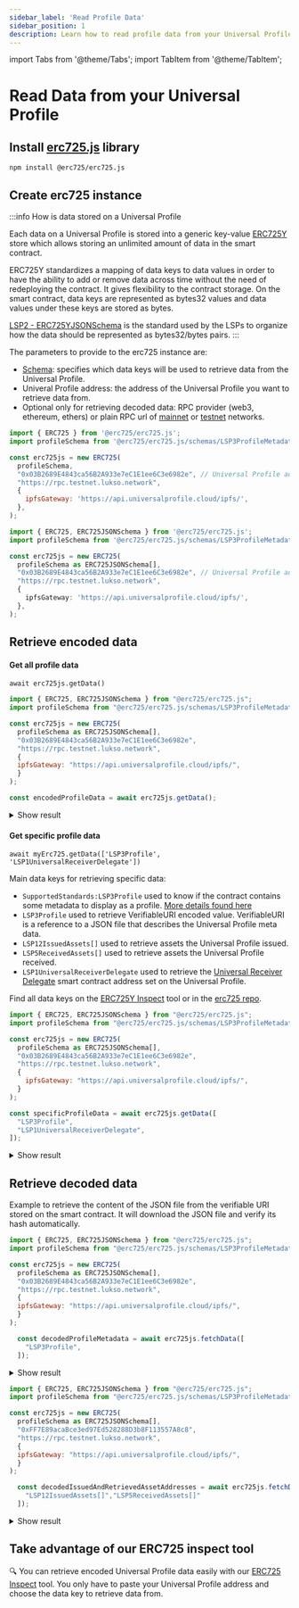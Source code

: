 ```yaml
---
sidebar_label: 'Read Profile Data'
sidebar_position: 1
description: Learn how to read profile data from your Universal Profile.
---
```


import Tabs from '@theme/Tabs';
import TabItem from '@theme/TabItem';

# Read Data from your Universal Profile

## Install [erc725.js](https://npmjs.com/package/@erc725/erc725.js) library

```shell
npm install @erc725/erc725.js
```

## Create erc725 instance

:::info How is data stored on a Universal Profile

Each data on a Universal Profile is stored into a generic key-value [ERC725Y](https://github.com/ethereum/ercs/blob/master/ERCS/erc-725.md#erc725y) store which allows storing an unlimited amount of data in the smart contract.

ERC725Y standardizes a mapping of data keys to data values in order to have the ability to add or remove data across time without the need of redeploying the contract. It gives flexibility to the contract storage. On the smart contract, data keys are represented as bytes32 values and data values under these keys are stored as bytes.

[LSP2 - ERC725YJSONSchema](../../../standards/generic-standards/lsp2-json-schema) is the standard used by the LSPs to organize how the data should be represented as bytes32/bytes pairs.
:::

The parameters to provide to the erc725 instance are:

- [Schema](https://github.com/ERC725Alliance/erc725.js/tree/develop/schemas): specifies which data keys will be used to retrieve data from the Universal Profile.
- Univeral Profile address: the address of the Universal Profile you want to retrieve data from.
- Optional only for retrieving decoded data: RPC provider (web3, ethereum, ethers) or plain RPC url of [mainnet](../../../networks/mainnet/parameters.md) or [testnet](../../../networks/testnet/parameters.md) networks.

<Tabs>

  <TabItem value="javascript" label="JavaScript">

<!-- prettier-ignore-start -->

```js title="Creating an erc725 instance to read data from a Universal Profile"
import { ERC725 } from '@erc725/erc725.js';
import profileSchema from '@erc725/erc725.js/schemas/LSP3ProfileMetadata.json';

const erc725js = new ERC725(
  profileSchema,
  "0x03B2689E4843ca56B2A933e7eC1E1ee6C3e6982e", // Universal Profile address
  "https://rpc.testnet.lukso.network",
  {
    ipfsGateway: 'https://api.universalprofile.cloud/ipfs/',
  },
);
```

<!-- prettier-ignore-end -->

  </TabItem>
  <TabItem value="typescript" label="TypeScript">

<!-- prettier-ignore-start -->

```ts title="Creating an erc725 instance to read data from a Universal Profile"
import { ERC725, ERC725JSONSchema } from '@erc725/erc725.js';
import profileSchema from '@erc725/erc725.js/schemas/LSP3ProfileMetadata.json';

const erc725js = new ERC725(
  profileSchema as ERC725JSONSchema[], 
  "0x03B2689E4843ca56B2A933e7eC1E1ee6C3e6982e", // Universal Profile address
  "https://rpc.testnet.lukso.network",
  {
    ipfsGateway: 'https://api.universalprofile.cloud/ipfs/',
  },
);
```
<!-- prettier-ignore-end -->

  </TabItem>
</Tabs>

## Retrieve encoded data

#### Get all profile data

`await erc725js.getData()`

```js title="Get the encoded profile data"
import { ERC725, ERC725JSONSchema } from "@erc725/erc725.js";
import profileSchema from "@erc725/erc725.js/schemas/LSP3ProfileMetadata.json";

const erc725js = new ERC725(
  profileSchema as ERC725JSONSchema[],
  "0x03B2689E4843ca56B2A933e7eC1E1ee6C3e6982e",
  "https://rpc.testnet.lukso.network",
  {
  ipfsGateway: "https://api.universalprofile.cloud/ipfs/",
  }
);

const encodedProfileData = await erc725js.getData();
```

<details>
    <summary>Show result</summary>

```js
[
  {
    key: '0xeafec4d89fa9619884b600005ef83ad9559033e6e941db7d7c495acdce616347',
    name: 'SupportedStandards:LSP3Profile',
    value: '0x5ef83ad9',
  },
  {
    key: '0x5ef83ad9559033e6e941db7d7c495acdce616347d28e90c7ce47cbfcfcad3bc5',
    name: 'LSP3Profile',
    value: {
      verification: [Object],
      url: 'ipfs://QmPNk4GXUDVSpkMYS9ySLj4r7WJYNBLG986GFPqfRJPL8E',
    },
  },
  {
    key: '0x7c8c3416d6cda87cd42c71ea1843df28ac4850354f988d55ee2eaa47b6dc05cd',
    name: 'LSP12IssuedAssets[]',
    value: [],
  },
  {
    key: '0x6460ee3c0aac563ccbf76d6e1d07bada78e3a9514e6382b736ed3f478ab7b90b',
    name: 'LSP5ReceivedAssets[]',
    value: [],
  },
  {
    key: '0x0cfc51aec37c55a4d0b1a65c6255c4bf2fbdf6277f3cc0730c45b828b6db8b47',
    name: 'LSP1UniversalReceiverDelegate',
    value: '0x7870C5B8BC9572A8001C3f96f7ff59961B23500D',
  },
];
```

</details>

#### Get specific profile data

`await myErc725.getData(['LSP3Profile', 'LSP1UniversalReceiverDelegate'])`

Main data keys for retrieving specific data:

- `SupportedStandards:LSP3Profile` used to know if the contract contains some metadata to display as a profile. [More details found here](../../../standards/universal-profile/lsp3-profile-metadata#supportedstandardslsp3profile)
- `LSP3Profile` used to retrieve VerifiableURI encoded value. VerifiableURI is a reference to a JSON file that describes the Universal Profile meta data.
- `LSP12IssuedAssets[]` used to retrieve assets the Universal Profile issued.
- `LSP5ReceivedAssets[]` used to retrieve assets the Universal Profile received.
- `LSP1UniversalReceiverDelegate` used to retrieve the [Universal Receiver Delegate](../../../standards/generic-standards/lsp1-universal-receiver/) smart contract address set on the Universal Profile.

Find all data keys on the [ERC725Y Inspect](https://erc725-inspect.lukso.tech/data-fetcher) tool or in the [erc725 repo](https://github.com/ERC725Alliance/erc725.js/tree/develop/schemas).

```js title="Get data of the LSP3Profile and LSP1UniversalReceiverDelegate data keys"
import { ERC725, ERC725JSONSchema } from "@erc725/erc725.js";
import profileSchema from "@erc725/erc725.js/schemas/LSP3ProfileMetadata.json";

const erc725js = new ERC725(
  profileSchema as ERC725JSONSchema[],
  "0x03B2689E4843ca56B2A933e7eC1E1ee6C3e6982e",
  "https://rpc.testnet.lukso.network",
  {
    ipfsGateway: "https://api.universalprofile.cloud/ipfs/",
  }
);

const specificProfileData = await erc725js.getData([
  "LSP3Profile",
  "LSP1UniversalReceiverDelegate",
]);
```

<details>
    <summary>Show result</summary>

```js
[
  {
    key: '0x5ef83ad9559033e6e941db7d7c495acdce616347d28e90c7ce47cbfcfcad3bc5',
    name: 'LSP3Profile',
    value: {
      verification: {
        method: 'keccak256(utf8)',
        data: '0x598c2707d6bd256489e5de43f60f532f6541c6785c94f85a348e9bcbd7bdf4d6',
      },
      url: 'ipfs://QmPNk4GXUDVSpkMYS9ySLj4r7WJYNBLG986GFPqfRJPL8E',
    },
  },
  {
    key: '0x0cfc51aec37c55a4d0b1a65c6255c4bf2fbdf6277f3cc0730c45b828b6db8b47',
    name: 'LSP1UniversalReceiverDelegate',
    value: '0x7870C5B8BC9572A8001C3f96f7ff59961B23500D',
  },
];
```

</details>

## Retrieve decoded data

Example to retrieve the content of the JSON file from the verifiable URI stored on the smart contract. It will download the JSON file and verify its hash automatically.

```js title="Get all profile metadata"
import { ERC725, ERC725JSONSchema } from "@erc725/erc725.js";
import profileSchema from "@erc725/erc725.js/schemas/LSP3ProfileMetadata.json";

const erc725js = new ERC725(
  profileSchema as ERC725JSONSchema[],
  "0x03B2689E4843ca56B2A933e7eC1E1ee6C3e6982e",
  "https://rpc.testnet.lukso.network",
  {
  ipfsGateway: "https://api.universalprofile.cloud/ipfs/",
  }
);

  const decodedProfileMetadata = await erc725js.fetchData([
    "LSP3Profile",
  ]);
```

<details>
    <summary>Show result</summary>

```js
[
  {
    key: '0x5ef83ad9559033e6e941db7d7c495acdce616347d28e90c7ce47cbfcfcad3bc5',
    name: 'LSP3Profile',
    value: {
      LSP3Profile: {
        name: 'testname',
        description: '',
        tags: ['profile'],
        links: [],
        profileImage: [[Object], [Object], [Object], [Object], [Object]],
        backgroundImage: [],
      },
    },
  },
];
```

</details>

```js title="Get issued and received assets"
import { ERC725, ERC725JSONSchema } from "@erc725/erc725.js";
import profileSchema from "@erc725/erc725.js/schemas/LSP3ProfileMetadata.json";

const erc725js = new ERC725(
  profileSchema as ERC725JSONSchema[],
  "0xFF7E89acaBce3ed97Ed528288D3b8F113557A8c8",
  "https://rpc.testnet.lukso.network",
  {
  ipfsGateway: "https://api.universalprofile.cloud/ipfs/",
  }
);

  const decodedIssuedAndRetrievedAssetAddresses = await erc725js.fetchData([
    "LSP12IssuedAssets[]","LSP5ReceivedAssets[]"
  ]);

```

<details>
    <summary>Show result</summary>

```js
[
  {
    key: '0x7c8c3416d6cda87cd42c71ea1843df28ac4850354f988d55ee2eaa47b6dc05cd',
    name: 'LSP12IssuedAssets[]',
    value: [],
  },
  {
    key: '0x6460ee3c0aac563ccbf76d6e1d07bada78e3a9514e6382b736ed3f478ab7b90b',
    name: 'LSP5ReceivedAssets[]',
    value: [
      '0xc3B1c63b598Ee41a4BfCE56ecCA802dCD5D5241F',
      '0xFc4D463F888D0097f596aac83cBe70F5C2F5641d',
      '0x74770d4568DBb5E466c45D128cB3A535EB7291eC',
      '0x6dA30e7a8064eAbcA9220AB088514Fc8a131E719',
      '0x85134C7bb2Aa2ee019e64d654B289F738344B2ee',
      '0xB9dE32D8CaAcf5D2d1f30e3006553e25D46b569F',
      '0xD1FBFC22B2424be1E32d3Ee1dCB5306439F0f2A9',
      '0x8b08eeb9183081De7e2D4ae49fAD4afb56E31Ab4',
      '0x0428AFd3F122a65D023A6863F691e49fcc7B0f44',
      '0x50875607ca35c840Bc55ac6D0ce1c3C9c61D65a5',
    ],
  },
];
```

</details>

## Take advantage of our ERC725 inspect tool

🔍 You can retrieve encoded Universal Profile data easily with our [ERC725 Inspect](https://erc725-inspect.lukso.tech/data-fetcher) tool. You only have to paste your Universal Profile address and choose the data key to retrieve data from.
